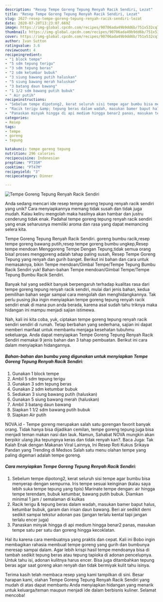 ```yaml
---
description: "Resep Tempe Goreng Tepung Renyah Racik Sendiri, Lezat"
title: "Resep Tempe Goreng Tepung Renyah Racik Sendiri, Lezat"
slug: 2627-resep-tempe-goreng-tepung-renyah-racik-sendiri-lezat
date: 2020-07-28T13:23:07.669Z
image: https://img-global.cpcdn.com/recipes/90706ada49b9dd6b/751x532cq70/tempe-goreng-tepung-renyah-racik-sendiri-foto-resep-utama.jpg
thumbnail: https://img-global.cpcdn.com/recipes/90706ada49b9dd6b/751x532cq70/tempe-goreng-tepung-renyah-racik-sendiri-foto-resep-utama.jpg
cover: https://img-global.cpcdn.com/recipes/90706ada49b9dd6b/751x532cq70/tempe-goreng-tepung-renyah-racik-sendiri-foto-resep-utama.jpg
author: Ivan Sutton
ratingvalue: 3.6
reviewcount: 4
recipeingredient:
- "1 block tempe"
- "5 sdm tepung terigu"
- "3 sdm tepung beras"
- "2 sdm ketumbar bubuk"
- "3 siung bawang putih haluskan"
- "5 siung bawang merah haluskan"
- "3 batang daun bawang"
- "1 1/2 sdm bawang putih bubuk"
- " Air putih"
recipeinstructions:
- "Sebelum tempe dipotong2, kerat seluruh sisi tempe agar bumbu bisa menyerap dengan sempurna. Iris tempe sesuai keinginan (kalau saya lebih suka tempe tepung yang tipis) Marinate tempe dengan: air hingga tempe terendam, bubuk ketumbar, bawang putih bubuk. Diamkan minimal 1 jam / semalaman di kulkas"
- "Racik terigu &amp; tepung beras dalam wadah, masukan bamer baput halus, ketumbar bubuk, garam dan irisan daun bawang. Beri air sedikit demi sedikit sampai tekstur adonan pas (jangan terlalu kental tapi jangan terlalu encer juga)"
- "Panaskan minyak hingga di api medium hingga benar2 panas, masukan tempe satu per satu dan goreng hingga kecoklatan."
categories:
- Resep
tags:
- tempe
- goreng
- tepung

katakunci: tempe goreng tepung 
nutrition: 296 calories
recipecuisine: Indonesian
preptime: "PT35M"
cooktime: "PT47M"
recipeyield: "3"
recipecategory: Dinner

---
```



![Tempe Goreng Tepung Renyah Racik Sendiri](https://img-global.cpcdn.com/recipes/90706ada49b9dd6b/751x532cq70/tempe-goreng-tepung-renyah-racik-sendiri-foto-resep-utama.jpg)

Anda sedang mencari ide resep tempe goreng tepung renyah racik sendiri yang unik? Cara menyiapkannya memang tidak susah dan tidak juga mudah. Kalau keliru mengolah maka hasilnya akan hambar dan justru cenderung tidak enak. Padahal tempe goreng tepung renyah racik sendiri yang enak seharusnya memiliki aroma dan rasa yang dapat memancing selera kita.

Tempe Goreng Tepung Renyah Racik Sendiri. goreng bumbu racik,resep tempe goreng bawang putih,resep tempe goreng bumbu ungkep,Resep tempe mendoan Menggoreng Tempe Dengan Tepung,tidak semua orang bisa! proses menggoreng adalah tahap paling susah, Resep Tempe Goreng Tepung yang renyah dan gurih banget. Berikut ini bahan dan cara untuk memasaknya, bikin Tempe mendoan/Gimbal Tempe/Tempe Tepung Bumbu Racik Sendiri yuk! Bahan-bahan Tempe mendoan/Gimbal Tempe/Tempe Tepung Bumbu Racik Sendiri.

Banyak hal yang sedikit banyak berpengaruh terhadap kualitas rasa dari tempe goreng tepung renyah racik sendiri, mulai dari jenis bahan, kedua pemilihan bahan segar sampai cara mengolah dan menghidangkannya. Tak perlu pusing jika ingin menyiapkan tempe goreng tepung renyah racik sendiri enak di mana pun anda berada, karena asal sudah tahu triknya maka hidangan ini mampu menjadi sajian istimewa.


Nah, kali ini kita coba, yuk, ciptakan tempe goreng tepung renyah racik sendiri sendiri di rumah. Tetap berbahan yang sederhana, sajian ini dapat memberi manfaat untuk membantu menjaga kesehatan tubuhmu sekeluarga. Anda dapat menyiapkan Tempe Goreng Tepung Renyah Racik Sendiri memakai 9 jenis bahan dan 3 tahap pembuatan. Berikut ini cara dalam menyiapkan hidangannya.

<!--inarticleads1-->

##### Bahan-bahan dan bumbu yang digunakan untuk menyiapkan Tempe Goreng Tepung Renyah Racik Sendiri:

1. Gunakan 1 block tempe
1. Ambil 5 sdm tepung terigu
1. Gunakan 3 sdm tepung beras
1. Gunakan 2 sdm ketumbar bubuk
1. Sediakan 3 siung bawang putih (haluskan)
1. Gunakan 5 siung bawang merah (haluskan)
1. Ambil 3 batang daun bawang
1. Siapkan 1 1/2 sdm bawang putih bubuk
1. Siapkan  Air putih


NOVA.id - Tempe goreng merupakan salah satu gorengan favorit banyak orang. Tidak hanya bisa dijadikan cemilan, tempe goreng tepung juga bisa menjadi teman makan nasi dan lauk. Namun, Sahabat NOVA mungkin akan berpikir ulang jika tepungnya keras dan tidak renyah kan?. Baca Juga: Tak Kalah Enak dengan Makanan Viral Lainnya, Ini Resep Roti Kukus Srikaya Pandan yang Trending di Medsos Salah satu menu olahan tempe yang paling digemari adalah tempe goreng. 

<!--inarticleads2-->

##### Cara menyiapkan Tempe Goreng Tepung Renyah Racik Sendiri:

1. Sebelum tempe dipotong2, kerat seluruh sisi tempe agar bumbu bisa menyerap dengan sempurna. Iris tempe sesuai keinginan (kalau saya lebih suka tempe tepung yang tipis) Marinate tempe dengan: air hingga tempe terendam, bubuk ketumbar, bawang putih bubuk. Diamkan minimal 1 jam / semalaman di kulkas
1. Racik terigu &amp; tepung beras dalam wadah, masukan bamer baput halus, ketumbar bubuk, garam dan irisan daun bawang. Beri air sedikit demi sedikit sampai tekstur adonan pas (jangan terlalu kental tapi jangan terlalu encer juga)
1. Panaskan minyak hingga di api medium hingga benar2 panas, masukan tempe satu per satu dan goreng hingga kecoklatan.


Hal itu karena cara membuatnya yang praktis dan cepat. Kali ini Bobo ingin membagikan rahasia membuat tempe goreng yang gurih dan bumbunya meresap sampai dalam. Agar lebih krispi hasil tempe mendoanya bisa di tambah sedikit tepung beras atau tepung tapioka di adonan pencelupnya. Untuk tahu isi, adonan kulitnya harus encer. Bisa juga ditambahkan tepung beras agar saat goreng akan renyah dan tidak bermiyak kulit tahu isinya. 

Terima kasih telah membaca resep yang kami tampilkan di sini. Besar harapan kami, olahan Tempe Goreng Tepung Renyah Racik Sendiri yang mudah di atas dapat membantu Anda menyiapkan hidangan yang menarik untuk keluarga/teman maupun menjadi ide dalam berbisnis kuliner. Selamat mencoba!
